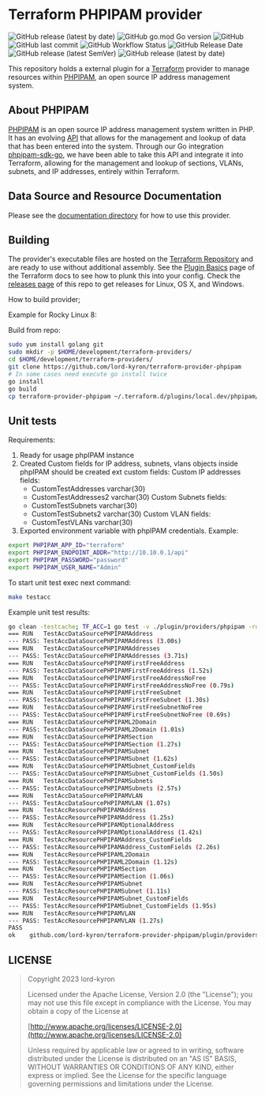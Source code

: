 # Terraform PHPIPAM provider

![GitHub release (latest by date)](https://img.shields.io/github/v/release/lord-kyron/terraform-provider-phpipam?color=gr&label=version&style=flat-square&logo=terraform) ![GitHub go.mod Go version](https://img.shields.io/github/go-mod/go-version/lord-kyron/terraform-provider-phpipam?style=flat-square&logo=go) ![GitHub](https://img.shields.io/github/license/lord-kyron/terraform-provider-phpipam?color=orange&logo=apache&style=flat-square) ![GitHub last commit](https://img.shields.io/github/last-commit/lord-kyron/terraform-provider-phpipam?style=flat-square&logo=github) ![GitHub Workflow Status](https://img.shields.io/github/actions/workflow/status/lord-kyron/terraform-provider-phpipam/go.yml?style=flat-square&logo=github) ![GitHub Release Date](https://img.shields.io/github/release-date/lord-kyron/terraform-provider-phpipam?style=flat-square&logo=github) ![GitHub release (latest SemVer)](https://img.shields.io/github/v/release/lord-kyron/terraform-provider-phpipam?color=blueviolet&style=flat-square&logo=github) ![GitHub release (latest by date)](https://img.shields.io/github/downloads/lord-kyron/terraform-provider-phpipam/latest/total?style=flat-square&color=informational&logo=github)

This repository holds a external plugin for a [Terraform][1] provider to manage
resources within [PHPIPAM][2], an open source IP address management system.

[1]: https://www.terraform.io/
[2]: https://phpipam.net/

## About PHPIPAM

[PHPIPAM][2] is an open source IP address management system written in PHP. It
has an evolving [API][3] that allows for the management and lookup of data that
has been entered into the system. Through our Go integration
[phpipam-sdk-go][4], we have been able to take this API and integrate it into
Terraform, allowing for the management and lookup of sections, VLANs, subnets,
and IP addresses, entirely within Terraform.

[3]: https://phpipam.net/api/api_documentation/
[4]: https://github.com/lucasdk3/phpipam-sdk-go

## Data Source and Resource Documentation

Please see the [documentation directory](./docs/index.md) for how to use this
provider.

## Building

The provider's executable files are hosted on the [Terraform Repository][8] and are
ready to use without additional assembly.
See the [Plugin Basics][5] page of the Terraform docs to see how to plunk this
into your config. Check the [releases page][6] of this repo to get releases for
Linux, OS X, and Windows.

[5]: https://www.terraform.io/docs/plugins/basics.html
[6]: https://github.com/lord-kyron/terraform-provider-phpipam/releases
[8]: https://registry.terraform.io/providers/lord-kyron/phpipam/latest

How to build provider;

Example for Rocky Linux 8:

Build from repo:

```sh
sudo yum install golang git
sudo mkdir -p $HOME/development/terraform-providers/
cd $HOME/development/terraform-providers/
git clone https://github.com/lord-kyron/terraform-provider-phpipam
# In some cases need execute go install twice
go install
go build
cp terraform-provider-phpipam ~/.terraform.d/plugins/local.dev/phpipam/{version}/{os_platform}/
```

## Unit tests

Requirements:

1. Ready for usage phpIPAM instance
2. Created Custom fields for IP address, subnets, vlans objects inside phpIPAM
   should be created ext custom fields:
   Custom IP addresses fields:
     - CustomTestAddresses varchar(30)
     - CustomTestAddresses2 varchar(30)
   Custom Subnets fields:
     - CustomTestSubnets varchar(30)
     - CustomTestSubnets2 varchar(30)
   Custom VLAN fields:
     - CustomTestVLANs varchar(30)
3. Exported environment variable with phpIPAM credentials. Example:

```sh
export PHPIPAM_APP_ID="terraform"
export PHPIPAM_ENDPOINT_ADDR="http://10.10.0.1/api"
export PHPIPAM_PASSWORD="password"
export PHPIPAM_USER_NAME="Admin"
```

To start unit test exec next command:

```sh
make testacc
```

Example unit test results:

```sh
go clean -testcache; TF_ACC=1 go test -v ./plugin/providers/phpipam -run="TestAcc"
=== RUN   TestAccDataSourcePHPIPAMAddress
--- PASS: TestAccDataSourcePHPIPAMAddress (3.00s)
=== RUN   TestAccDataSourcePHPIPAMAddresses
--- PASS: TestAccDataSourcePHPIPAMAddresses (3.71s)
=== RUN   TestAccDataSourcePHPIPAMFirstFreeAddress
--- PASS: TestAccDataSourcePHPIPAMFirstFreeAddress (1.52s)
=== RUN   TestAccDataSourcePHPIPAMFirstFreeAddressNoFree
--- PASS: TestAccDataSourcePHPIPAMFirstFreeAddressNoFree (0.79s)
=== RUN   TestAccDataSourcePHPIPAMFirstFreeSubnet
--- PASS: TestAccDataSourcePHPIPAMFirstFreeSubnet (1.30s)
=== RUN   TestAccDataSourcePHPIPAMFirstFreeSubnetNoFree
--- PASS: TestAccDataSourcePHPIPAMFirstFreeSubnetNoFree (0.69s)
=== RUN   TestAccDataSourcePHPIPAML2Domain
--- PASS: TestAccDataSourcePHPIPAML2Domain (1.01s)
=== RUN   TestAccDataSourcePHPIPAMSection
--- PASS: TestAccDataSourcePHPIPAMSection (1.27s)
=== RUN   TestAccDataSourcePHPIPAMSubnet
--- PASS: TestAccDataSourcePHPIPAMSubnet (1.62s)
=== RUN   TestAccDataSourcePHPIPAMSubnet_CustomFields
--- PASS: TestAccDataSourcePHPIPAMSubnet_CustomFields (1.50s)
=== RUN   TestAccDataSourcePHPIPAMSubnets
--- PASS: TestAccDataSourcePHPIPAMSubnets (2.57s)
=== RUN   TestAccDataSourcePHPIPAMVLAN
--- PASS: TestAccDataSourcePHPIPAMVLAN (1.07s)
=== RUN   TestAccResourcePHPIPAMAddress
--- PASS: TestAccResourcePHPIPAMAddress (1.25s)
=== RUN   TestAccResourcePHPIPAMOptionalAddress
--- PASS: TestAccResourcePHPIPAMOptionalAddress (1.42s)
=== RUN   TestAccResourcePHPIPAMAddress_CustomFields
--- PASS: TestAccResourcePHPIPAMAddress_CustomFields (2.26s)
=== RUN   TestAccResourcePHPIPAML2Domain
--- PASS: TestAccResourcePHPIPAML2Domain (1.12s)
=== RUN   TestAccResourcePHPIPAMSection
--- PASS: TestAccResourcePHPIPAMSection (1.06s)
=== RUN   TestAccResourcePHPIPAMSubnet
--- PASS: TestAccResourcePHPIPAMSubnet (1.11s)
=== RUN   TestAccResourcePHPIPAMSubnet_CustomFields
--- PASS: TestAccResourcePHPIPAMSubnet_CustomFields (1.95s)
=== RUN   TestAccResourcePHPIPAMVLAN
--- PASS: TestAccResourcePHPIPAMVLAN (1.27s)
PASS
ok    github.com/lord-kyron/terraform-provider-phpipam/plugin/providers/phpipam 31.522s
```

## LICENSE

> Copyright 2023 lord-kyron
>
> Licensed under the Apache License, Version 2.0 (the "License");
> you may not use this file except in compliance with the License.
> You may obtain a copy of the License at
>
> [http://www.apache.org/licenses/LICENSE-2.0](http://www.apache.org/licenses/LICENSE-2.0)
>
> Unless required by applicable law or agreed to in writing, software
> distributed under the License is distributed on an "AS IS" BASIS,
> WITHOUT WARRANTIES OR CONDITIONS OF ANY KIND, either express or implied.
> See the License for the specific language governing permissions and
> limitations under the License.
